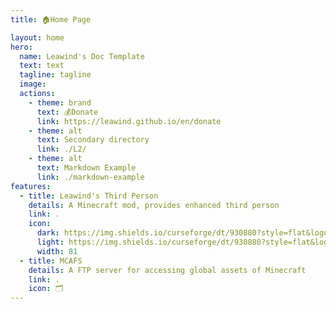 ```yaml
---
title: 🏠Home Page

layout: home
hero:
  name: Leawind's Doc Template
  text: text
  tagline: tagline
  image: 
  actions:
    - theme: brand
      text: 💰Donate
      link: https://leawind.github.io/en/donate
    - theme: alt
      text: Secondary directory
      link: ./L2/
    - theme: alt
      text: Markdown Example
      link: ./markdown-example
features:
  - title: Leawind's Third Person
    details: A Minecraft mod, provides enhanced third person
    link: .
    icon: 
      dark: https://img.shields.io/curseforge/dt/930880?style=flat&logo=curseforge&logoColor=f16436&label=%20&color=4f4f4f
      light: https://img.shields.io/curseforge/dt/930880?style=flat&logo=curseforge&logoColor=4f4f4f&label=%20&color=f16436
      width: 81
  - title: MCAFS
    details: A FTP server for accessing global assets of Minecraft
    link: .
    icon: 🗂
---
```

